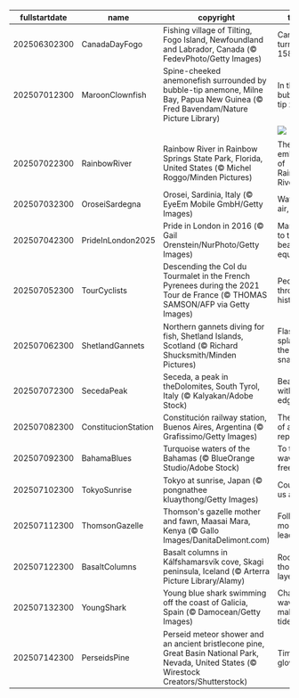 |fullstartdate|name|copyright|title|image|
|--|--|--|--|--|
202506302300|CanadaDayFogo|Fishing village of Tilting, Fogo Island, Newfoundland and Labrador, Canada (© FedevPhoto/Getty Images)|Canada turns 158|![](/en-GB/2025/07/202506302300CanadaDayFogo.jpg)|
202507012300|MaroonClownfish|Spine-cheeked anemonefish surrounded by bubble-tip anemone, Milne Bay, Papua New Guinea (© Fred Bavendam/Nature Picture Library)|In the bubble-tip zone|![](/en-GB/2025/07/202507012300MaroonClownfish.jpg)|
||||![](/en-GB/2025/07/.jpg)|
202507022300|RainbowRiver|Rainbow River in Rainbow Springs State Park, Florida, United States (© Michel Roggo/Minden Pictures)|The clear embrace of Rainbow River|![](/en-GB/2025/07/202507022300RainbowRiver.jpg)|
202507032300|OroseiSardegna|Orosei, Sardinia, Italy (© EyeEm Mobile GmbH/Getty Images)|Water, air, rock|![](/en-GB/2025/07/202507032300OroseiSardegna.jpg)|
202507042300|PrideInLondon2025|Pride in London in 2016 (© Gail Orenstein/NurPhoto/Getty Images)|Marching to the beat of equality|![](/en-GB/2025/07/202507042300PrideInLondon2025.jpg)|
202507052300|TourCyclists|Descending the Col du Tourmalet in the French Pyrenees during the 2021 Tour de France (© THOMAS SAMSON/AFP via Getty Images)|Pedalling through history|![](/en-GB/2025/07/202507052300TourCyclists.jpg)|
202507062300|ShetlandGannets|Northern gannets diving for fish, Shetland Islands, Scotland (© Richard Shucksmith/Minden Pictures)|Flash, splash, then snack|![](/en-GB/2025/07/202507062300ShetlandGannets.jpg)|
202507072300|SecedaPeak|Seceda, a peak in theDolomites, South Tyrol, Italy (© Kalyakan/Adobe Stock)|Beauty with an edge|![](/en-GB/2025/07/202507072300SecedaPeak.jpg)|
202507082300|ConstitucionStation|Constitución railway station, Buenos Aires, Argentina (© Grafissimo/Getty Images)|The rise of a republic|![](/en-GB/2025/07/202507082300ConstitucionStation.jpg)|
202507092300|BahamaBlues|Turquoise waters of the Bahamas (© BlueOrange Studio/Adobe Stock)|To the waves of freedom|![](/en-GB/2025/07/202507092300BahamaBlues.jpg)|
202507102300|TokyoSunrise|Tokyo at sunrise, Japan (© pongnathee kluaythong/Getty Images)|Counting us all in|![](/en-GB/2025/07/202507102300TokyoSunrise.jpg)|
202507112300|ThomsonGazelle|Thomson's gazelle mother and fawn, Maasai Mara, Kenya (© Gallo Images/DanitaDelimont.com)|Following mom's lead|![](/en-GB/2025/07/202507112300ThomsonGazelle.jpg)|
202507122300|BasaltColumns|Basalt columns in Kálfshamarsvík cove, Skagi peninsula, Iceland (© Arterra Picture Library/Alamy)|Rockin' those layers|![](/en-GB/2025/07/202507122300BasaltColumns.jpg)|
202507132300|YoungShark|Young blue shark swimming off the coast of Galicia, Spain (© Damocean/Getty Images)|Chasing waves, making tides|![](/en-GB/2025/07/202507132300YoungShark.jpg)|
202507142300|PerseidsPine|Perseid meteor shower and an ancient bristlecone pine, Great Basin National Park, Nevada, United States (© Wirestock Creators/Shutterstock)|Timeless glow|![](/en-GB/2025/07/202507142300PerseidsPine.jpg)|

